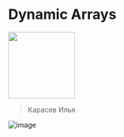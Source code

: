 # Dynamic Arrays
<img src="https://github.com/user-attachments/assets/f57852aa-b866-4a98-b1f2-5788c74bcd49" width="135" />

> Карасев Илья

![image](https://github.com/user-attachments/assets/6173077b-9f61-4db2-9eb7-a11cc317ee6c)
